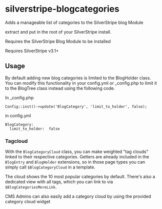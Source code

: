 silverstripe-blogcategories
===========================

Adds a manageable list of categories to the SilverStripe blog Module

extract and put in the root of your SilverStripe install.

Requires the SilverStripe Blog Module to be installed

Requires SilverStripe v3.1+

## Usage

By default adding new blog categories is limited to the BlogHolder class. You can modify
this functionality in your config.yml or _config.php to limit it to the BlogTree class instead
using the following code.

In _config.php

    Config::inst()->update('BlogCategory', 'limit_to_holder', false);
	
in config.yml

    BlogCategory:
	  limit_to_holder:  false

### Tagcloud

With the `BlogCategoryCloud` class, you can make weighted "tag clouds"
linked to their respective categories. Getters are already
included in the `BlogEntry` and `BlogHolder` extensions,
so in those page types you can simply call `$BlogCategoryCloud`
in a template.

The cloud shows the 10 most popular categories by default.
There's also a dedicated view with all tags, which you can link
to via `$BlogCategoriesMoreLink`.

CMS Admins can also easily add a category cloud by using the provided
category cloud widget
